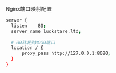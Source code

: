 Nginx端口映射配置

```sh
server {
  listen    80;
  server_name luckstare.ltd;
 
  # 80转发到8000端口
  location / {
      proxy_pass http://127.0.0.1:8080;
  }
}
```


